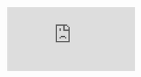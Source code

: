 <div class='embed-container'><iframe src='http://www.youtube.com/embed/BajoZYn8WxA?showinfo=0' frameborder='0' allowfullscreen></iframe></div>
